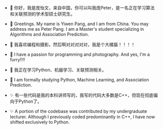 - 👋 你好，我是庞怡文，来自中国，你可以叫我庞Peter，是一名正在学习算法和关联预测的学术型硕士研究生。
- 👋 Greetings. My name is Yiwen Pang, and I am from China. You may address me as Peter Pang. I am a Master's student specializing in Algorithms and Association Prediction.


- 👀 我喜欢编程和摄影。然后啊对对对对对，我是个大橘猫！！！！
- 👀 I have a passion for programming and photography. And yes, I'm a furry!!!!


- 🌱 我正在学习Python、机器学习、关联预测相关。
- 🌱 I am formally studying Python, Machine Learning, and Association Prediction.


- ✨ 有一些代码是我的本科讲师写的，我写的代码大多数是C++，但现在彻底偏向于Python了。
- ✨ A portion of the codebase was contributed by my undergraduate lecturer. Although I previously coded predominantly in C++, I have now shifted exclusively to Python.


<!---
YiwenPang/YiwenPang is a ✨ special ✨ repository because its `README.md` (this file) appears on your GitHub profile.
You can click the Preview link to take a look at your changes.
--->
